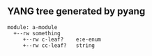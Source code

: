 ## YANG tree generated by pyang
```yang
module: a-module
  +--rw something
     +--rw c-leaf?    e:e-enum
     +--rw cc-leaf?   string
```